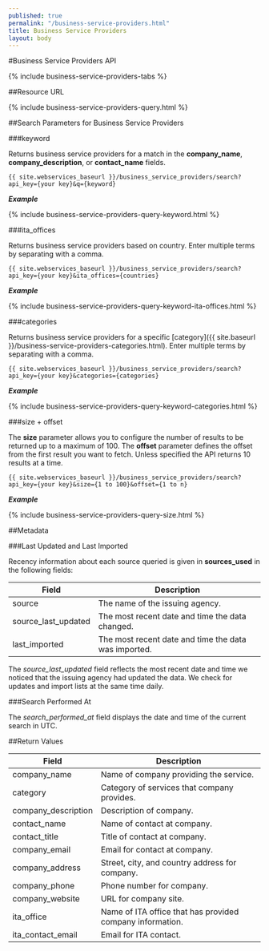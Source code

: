 ```yaml
---
published: true
permalink: "/business-service-providers.html"
title: Business Service Providers
layout: body
---
```


#Business Service Providers API

{% include business-service-providers-tabs %}

##Resource URL

{% include business-service-providers-query.html %}

##Search Parameters for Business Service Providers

###keyword

Returns business service providers for a match in the **company_name**, **company_description**, or **contact_name** fields.

    {{ site.webservices_baseurl }}/business_service_providers/search?api_key={your key}&q={keyword}

**_Example_**

{% include business-service-providers-query-keyword.html %}

###ita_offices

Returns business service providers based on country. Enter multiple terms by separating with a comma.

    {{ site.webservices_baseurl }}/business_service_providers/search?api_key={your key}&ita_offices={countries}

**_Example_**

{% include business-service-providers-query-keyword-ita-offices.html %}

###categories

Returns business service providers for a specific [category]({{ site.baseurl }}/business-service-providers-categories.html). Enter multiple terms by separating with a comma.

    {{ site.webservices_baseurl }}/business_service_providers/search?api_key={your key}&categories={categories}

**_Example_**

{% include business-service-providers-query-keyword-categories.html %}

###size + offset

The **size** parameter allows you to configure the number of results to be returned up to a maximum of 100. The **offset** parameter defines the offset from the first result you want to fetch. Unless specified the API returns 10 results at a time.

    {{ site.webservices_baseurl }}/business_service_providers/search?api_key={your key}&size={1 to 100}&offset={1 to n}

**_Example_**

{% include business-service-providers-query-size.html %}

##Metadata

###Last Updated and Last Imported

Recency information about each source queried is given in **sources_used** in the following fields:

| Field	| Description |
| ------| -------------|
| source | The name of the issuing agency. |
| source_last_updated | The most recent date and time the data changed. |
| last_imported | The most recent date and time the data was imported. |

The *source_last_updated* field reflects the most recent date and time we noticed that the issuing agency had updated the data. We check for updates and import lists at the same time daily.

###Search Performed At

The *search_performed_at* field displays the date and time of the current search in UTC.

##Return Values

| Field           | Description                                                     |
| --------------- | --------------------------------------------------------------- |
| company_name | Name of company providing the service.
| category | Category of services that company provides.
| company_description | Description of company.
| contact_name | Name of contact at company.
| contact_title | Title of contact at company.
| company_email | Email for contact at company.
| company_address | Street, city, and country address for company.
| company_phone | Phone number for company.
| company_website | URL for company site.
| ita_office | Name of ITA office that has provided company information.
| ita_contact_email | Email for ITA contact.
